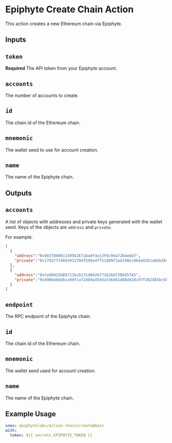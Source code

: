 # Epiphyte Create Chain Action
This action creates a new Ethereum chain via Epiphyte.

## Inputs
## `token`
**Required** The API token from your Epiphyte account.
## `accounts`
The number of accounts to create.
## `id`
The chain id of the Ethereum chain.
## `mnemonic`
The wallet seed to use for account creation.
## `name`
The name of the Epiphyte chain.

## Outputs
## `accounts`
A list of objects with addresses and private keys generated with the wallet seed.
Keys of the objects are `address` and `private`.

For example:
```json
[ 
  {
    "address":"0x9837D6001149942E7aDa0f4e13F8c99a7264ebbf",
    "private":"0x17927774b8391270df59bedff51d89f2a4198ec8b4e02b1a8bb28c697b4957db"
  },
  {
    "address":"0xCed0d25bB9711bcD131d042677262bbF2D0d5fA5",
    "private":"0x490b4b6dbca09fca724b9a45dda536461d88d42dc97f202485bc5b718ad8ef83"
  }
]
```
## `endpoint`
The RPC endpoint of the Epiphyte chain.
## `id`
The chain id of the Ethereum chain.
## `mnemonic`
The wallet seed used for account creation.
## `name`
The name of the Epiphyte chain.

## Example Usage
```yaml
uses: epiphytelabs/action-chain/create@main
with:
  token: ${{ secrets.EPIPHYTE_TOKEN }}
```